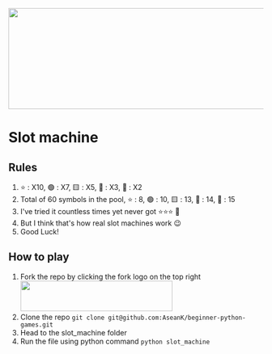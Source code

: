 <p align="center">
  <a href="https://github.com/AseanK/beginner-python-games" target="_blank">
    <img src="../images/logo.png" width = "2560px" height = "200px">
  </a>
</p>


# Slot machine

## Rules
1. ⭐ : X10,  🟢 : X7,  🟨 : X5,  🔷 : X3,  🔺 : X2
2. Total of 60 symbols in the pool, ⭐ : 8,  🟢 : 10,  🟨 : 13,  🔷 : 14,  🔺 : 15
3. I've tried it countless times yet never got ⭐⭐⭐ 🥲
4. But I think that's how real slot machines work 😉
5. Good Luck!

## How to play
1. Fork the repo by clicking the fork logo on the top right <img src="../images/fork.png" width="300" height="60">
2. Clone the repo `git clone git@github.com:AseanK/beginner-python-games.git`
3. Head to the slot_machine folder
4. Run the file using python command `python slot_machine`

